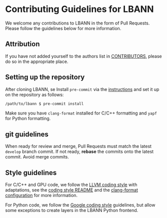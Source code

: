 # Contributing Guidelines for LBANN

We welcome any contributions to LBANN in the form of Pull Requests.
Please follow the guidelines below for more information.

## Attribution

If you have not added yourself to the authors list in 
[CONTRIBUTORS](https://github.com/LLNL/lbann/blob/develop/CONTRIBUTORS), please do so in the appropriate place.

## Setting up the repository

After cloning LBANN, se
Install `pre-commit` via the [instructions](https://pre-commit.com/#install) and set it up on the repository as follows:

```sh
/path/to/lbann $ pre-commit install
```

Make sure you have `clang-format` installed for C/C++ formatting and `yapf` for Python formatting.

## git guidelines

When ready for review and merge, Pull Requests must match the latest `develop` branch commit.
If not ready, **rebase** the commits onto the latest commit. Avoid merge commits.

## Style guidelines

For C/C++ and GPU code, we follow the [LLVM coding style](https://llvm.org/docs/CodingStandards.html) with
adaptations, see the [coding style README](https://github.com/LLNL/lbann/blob/develop/README_coding_style.txt) and the
[clang-format configuration](https://github.com/LLNL/lbann/blob/develop/.clang-format) for more information.

For Python code, we follow the [Google coding style](https://google.github.io/styleguide/pyguide.html) guidelines,
but allow some exceptions to create layers in the LBANN Python frontend.
